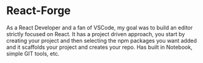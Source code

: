 # React-Forge

As a React Developer and a fan of VSCode, my goal was to build an editor strictly focused on React. It has a project driven approach, you start by creating your project and then selecting the npm packages you want added and it scaffolds your project and creates your repo. Has built in Notebook, simple GIT tools, etc.
